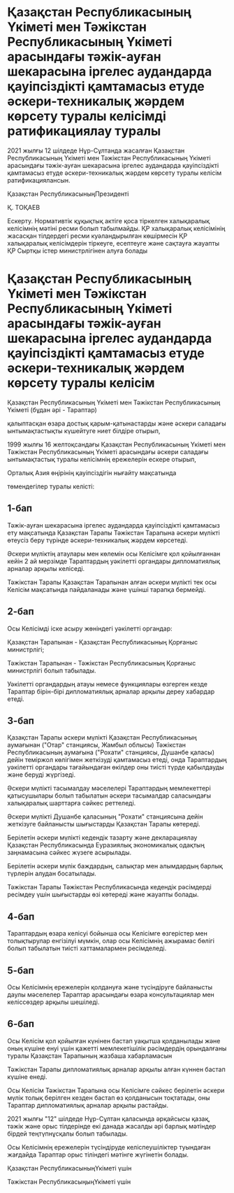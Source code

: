 # Қазақстан Республикасының Үкіметі мен Тәжікстан Республикасының Үкіметі арасындағы тәжік-ауған шекарасына іргелес аудандарда қауіпсіздікті қамтамасыз етуде әскери-техникалық жәрдем көрсету   туралы   келісімді   ратификациялау   туралы

2021 жылғы 12 шілдеде Нұр-Сұлтанда жасалған Қазақстан Республикасының Үкіметі мен Тәжікстан Республикасының Үкіметі арасындағы тәжік-ауған шекарасына іргелес аудандарда қауіпсіздікті қамтамасыз етуде әскери-техникалық жәрдем көрсету туралы келісім ратификациялансын.

Қазақстан РеспубликасыныңПрезиденті

Қ. ТОҚАЕВ

Ескерту. Нормативтік құқықтық актіге қоса тіркелген халықаралық келісімнің мәтіні ресми болып табылмайды. ҚР халықаралық келісімінің жасасқан тілдердегі ресми куәландырылған көшірмесін ҚР халықаралық келісімдерін тіркеуге, есептеуге және сақтауға жауапты ҚР Сыртқы істер министрлігінен алуға болады

# Қазақстан Республикасының Үкіметі мен Тәжікстан Республикасының Үкіметі арасындағы тәжік-ауған шекарасына іргелес аудандарда қауіпсіздікті қамтамасыз етуде әскери-техникалық жәрдем көрсету туралы келісім

Қазақстан Республикасының Үкіметі мен Тәжікстан Республикасының Үкіметі (бұдан әрі - Тараптар)

қалыптасқан өзара достық қарым-қатынастарды және әскери саладағы ынтымақтастықты күшейтуге ниет білдіре отырып,

1999 жылғы 16 желтоқсандағы Қазақстан Республикасының Үкіметі мен Тәжікстан Республикасының Үкіметі арасындағы әскери саладағы ынтымақтастық туралы келісімнің ережелерін ескере отырып,

Орталық Азия өңірінің қауіпсіздігін нығайту мақсатында

төмендегілер туралы келісті:

## 1-бап

Тәжік-ауған шекарасына іргелес аудандарда қауіпсіздікті қамтамасыз ету мақсатында Қазақстан Тарапы Тәжікстан Тарапына әскери мүлікті өтеусіз беру түрінде әскери-техникалық жәрдем көрсетеді.

Әскери мүліктің атаулары мен көлемін осы Келісімге қол қойылғаннан кейін 2 ай мерзімде Тараптардың уәкілетті органдары дипломатиялық арналар арқылы келіседі.

Тәжікстан Тарапы Қазақстан Тарапынан алған әскери мүлікті тек осы Келісім мақсатында пайдаланады және үшінші тарапқа бермейді.

## 2-бап

Осы Келісімді іске асыру жөніндегі уәкілетті органдар:

Қазақстан Тарапынан - Қазақстан Республикасының Қорғаныс министрлігі;

Тәжікстан Тарапынан - Тәжікстан Республикасының Қорғаныс министрлігі болып табылады.

Уәкілетті органдардың атауы немесе функциялары өзгерген кезде Тараптар бірін-бірі дипломатиялық арналар арқылы дереу хабардар етеді.

## 3-бап

Қазақстан Тарапы әскери мүлікті Қазақстан Республикасының аумағынан ("Отар" станциясы, Жамбыл облысы) Тәжікстан Республикасының аумағына ("Рохати" станциясы, Душанбе қаласы) дейін теміржол көлігімен жеткізуді қамтамасыз етеді, онда Тараптардың уәкілетті органдары тағайындаған өкілдер оны тиісті түрде қабылдауды және беруді жүргізеді.

Әскери мүлікті тасымалдау мәселелері Тараптардың мемлекеттері қатысушылары болып табылатын әскери тасымалдар саласындағы халықаралық шарттарға сәйкес реттеледі.

Әскери мүлікті Душанбе қаласының "Рохати" станциясына дейін жеткізуге байланысты шығыстарды Қазақстан Тарапы көтереді.

Берілетін әскери мүлікті кедендік тазарту және декларациялау Қазақстан Республикасында Еуразиялық экономикалық одақтың заңнамасына сәйкес жүзеге асырылады.

Берілетін әскери мүлік баждардың, салықтар мен алымдардың барлық түрлерін алудан босатылады.

Тәжікстан Тарапы Тәжікстан Республикасында кедендік рәсімдерді ресімдеу үшін шығыстарды өзі көтереді және жауапты болады.

## 4-бап

Тараптардың өзара келісуі бойынша осы Келісімге өзгерістер мен толықтырулар енгізілуі мүмкін, олар осы Келісімнің ажырамас бөлігі болып табылатын тиісті хаттамалармен ресімделеді.

## 5-бап

Осы Келісімнің ережелерін қолдануға және түсіндіруге байланысты даулы мәселелер Тараптар арасындағы өзара консультациялар мен келіссөздер арқылы шешіледі.

## 6-бап

Осы Келісім қол қойылған күнінен бастап уақытша қолданылады және оның күшіне енуі үшін қажетті мемлекетішілік рәсімдердің орындалғаны туралы Қазақстан Тарапының жазбаша хабарламасын

Тәжікстан Тарапы дипломатиялық арналар арқылы алған күннен бастап күшіне енеді.

Осы Келісім Тәжікстан Тарапына осы Келісімге сәйкес берілетін әскери мүлік толық берілген кезден бастап өз қолданысын тоқтатады, оны Тараптар дипломатиялық арналар арқылы растайды.

2021 жылғы "12" шілдеде Нұр-Сұлтан қаласында әрқайсысы қазақ, тәжік және орыс тілдерінде екі данада жасалды әрі барлық мәтіндер бірдей теңтүпнұсқалы болып табылады.

Осы Келісімнің ережелерін түсіндіруде келіспеушіліктер туындаған жағдайда Тараптар орыс тіліндегі мәтінге жүгінетін болады.

Қазақстан РеспубликасыныңҮкіметі үшін

Тәжікстан РеспубликасыңыңҮкіметі үшін

